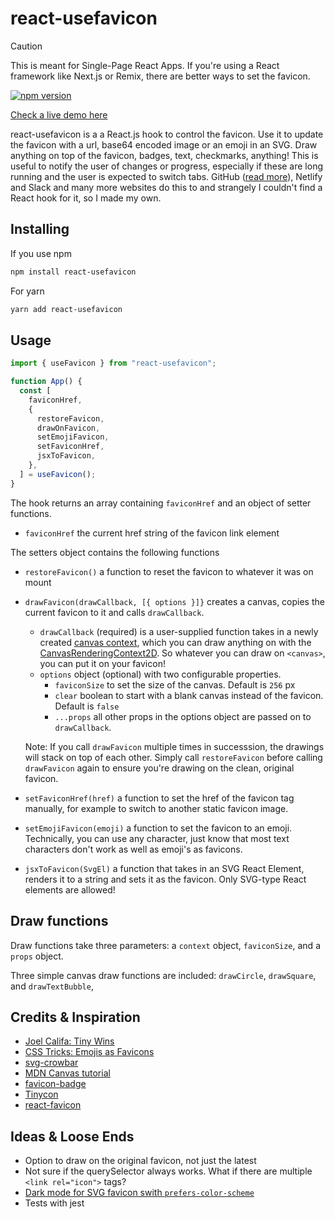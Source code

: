 # react-usefavicon

> [!CAUTION]
> This is meant for Single-Page React Apps. If you're using a React framework like Next.js or Remix, there are better ways to set the favicon.


[![npm version](https://badge.fury.io/js/react-usefavicon.svg)](https://www.npmjs.com/package/react-usefavicon)

[Check a live demo here](https://jules.engineer/usefavicon/)

react-usefavicon is a a React.js hook to control the favicon. Use it to update the favicon with a url, base64 encoded image or an emoji in an SVG. Draw anything on top of the favicon, badges, text, checkmarks, anything! This is useful to notify the user of changes or progress, especially if these are long running and the user is expected to switch tabs. GitHub ([read more](https://joelcalifa.com/blog/tiny-wins/)), Netlify and Slack and many more websites do this to and strangely I couldn't find a React hook for it, so I made my own.

## Installing

If you use npm

```bash
npm install react-usefavicon
```

For yarn

```bash
yarn add react-usefavicon
```

## Usage

```javascript
import { useFavicon } from "react-usefavicon";

function App() {
  const [
    faviconHref,
    {
      restoreFavicon,
      drawOnFavicon,
      setEmojiFavicon,
      setFaviconHref,
      jsxToFavicon,
    },
  ] = useFavicon();
}
```

The hook returns an array containing `faviconHref` and an object of setter functions.

- `faviconHref` the current href string of the favicon link element

The setters object contains the following functions

- `restoreFavicon()` a function to reset the favicon to whatever it was on mount

- `drawFavicon(drawCallback, [{ options }]}` creates a canvas, copies the current favicon to it and calls `drawCallback`.

  - `drawCallback` (required) is a user-supplied function takes in a newly created [canvas context](https://developer.mozilla.org/en-US/docs/Web/API/CanvasRenderingContext2D), which you can draw anything on with the [CanvasRenderingContext2D](https://developer.mozilla.org/en-US/docs/Web/API/Canvas_API/Tutorial/Basic_usage). So whatever you can draw on `<canvas>`, you can put it on your favicon!
  - `options` object (optional) with two configurable properties.
    - `faviconSize` to set the size of the canvas. Default is `256` px
    - `clear` boolean to start with a blank canvas instead of the favicon. Default is `false`
    - `...props` all other props in the options object are passed on to `drawCallback`.

  Note: If you call `drawFavicon` multiple times in successsion, the drawings will stack on top of each other. Simply call `restoreFavicon` before calling `drawFavicon` again to ensure you're drawing on the clean, original favicon.

- `setFaviconHref(href)` a function to set the href of the favicon tag manually, for example to switch to another static favicon image.

- `setEmojiFavicon(emoji)` a function to set the favicon to an emoji. Technically, you can use any character, just know that most text characters don't work as well as emoji's as favicons.

- `jsxToFavicon(SvgEl)` a function that takes in an SVG React Element, renders it to a string and sets it as the favicon. Only SVG-type React elements are allowed!

## Draw functions

Draw functions take three parameters: a `context` object, `faviconSize`, and a `props` object.

Three simple canvas draw functions are included: `drawCircle`, `drawSquare`, and `drawTextBubble`,

## Credits & Inspiration

- [Joel Califa: Tiny Wins](https://joelcalifa.com/blog/tiny-wins/)
- [CSS Tricks: Emojis as Favicons](https://css-tricks.com/emojis-as-favicons/)
- [svg-crowbar](https://github.com/cy6erskunk/svg-crowbar/)
- [MDN Canvas tutorial](https://developer.mozilla.org/en-US/docs/Web/API/Canvas_API/Tutorial)
- [favicon-badge](https://glitch.com/edit/#!/favicon-badge?path=script.js%3A1%3A14)
- [Tinycon](https://github.com/tommoor/tinycon/blob/master/tinycon.js)
- [react-favicon](https://github.com/oflisback/react-favicon)

## Ideas & Loose Ends

- Option to draw on the original favicon, not just the latest
- Not sure if the querySelector always works. What if there are multiple `<link rel="icon">` tags?
- [Dark mode for SVG favicon swith `prefers-color-scheme`](https://blog.tomayac.com/2019/09/21/prefers-color-scheme-in-svg-favicons-for-dark-mode-icons/)
- Tests with jest
